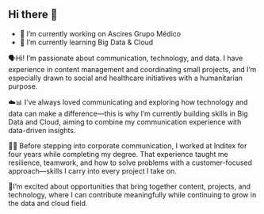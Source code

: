 ## Hi there 👋
- 🔭 I’m currently working on Ascires Grupo Médico
- 🌱 I’m currently learning Big Data & Cloud

🗣️Hi! I’m passionate about communication, technology, and data. I have experience in content management and coordinating small projects, and I’m especially drawn to social and healthcare initiatives with a humanitarian purpose.

☁️📊 I’ve always loved communicating and exploring how technology and data can make a difference—this is why I’m currently building skills in Big Data and Cloud, aiming to combine my communication experience with data-driven insights.

🤝🎯 Before stepping into corporate communication, I worked at Inditex for four years while completing my degree. That experience taught me resilience, teamwork, and how to solve problems with a customer-focused approach—skills I carry into every project I take on.

🚀I’m excited about opportunities that bring together content, projects, and technology, where I can contribute meaningfully while continuing to grow in the data and cloud field.
